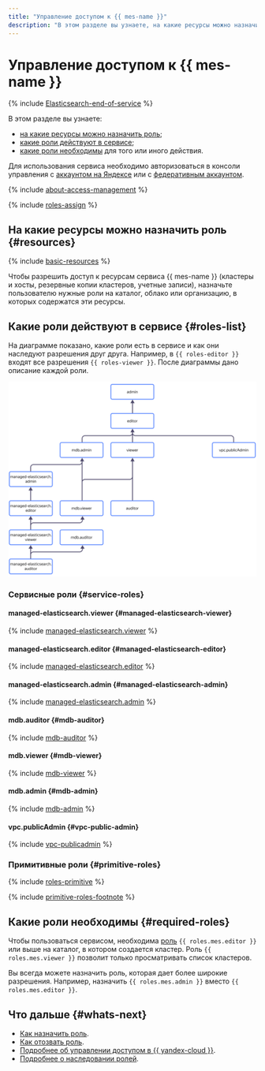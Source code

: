```yaml
---
title: "Управление доступом к {{ mes-name }}"
description: "В этом разделе вы узнаете, на какие ресурсы можно назначить роль, какие роли действуют в сервисе, и какие роли необходимы для того или иного действия."
---
```


# Управление доступом к {{ mes-name }}

{% include [Elasticsearch-end-of-service](../../_includes/mdb/mes/note-end-of-service.md) %}


В этом разделе вы узнаете:

* [на какие ресурсы можно назначить роль](#resources);
* [какие роли действуют в сервисе](#roles-list);
* [какие роли необходимы](#required-roles) для того или иного действия.


Для использования сервиса необходимо авторизоваться в консоли управления с [аккаунтом на Яндексе](../../iam/concepts/users/accounts.md#passport) или с [федеративным аккаунтом](../../iam/concepts/users/accounts.md#saml-federation).


{% include [about-access-management](../../_includes/iam/about-access-management.md) %}

{% include [roles-assign](../../_includes/iam/roles-assign.md) %}

## На какие ресурсы можно назначить роль {#resources}

{% include [basic-resources](../../_includes/iam/basic-resources-for-access-control.md) %}

Чтобы разрешить доступ к ресурсам сервиса {{ mes-name }} (кластеры и хосты, резервные копии кластеров, учетные записи), назначьте пользователю нужные роли на каталог, облако или организацию, в которых содержатся эти ресурсы.

## Какие роли действуют в сервисе {#roles-list}

На диаграмме показано, какие роли есть в сервисе и как они наследуют разрешения друг друга. Например, в `{{ roles-editor }}` входят все разрешения `{{ roles-viewer }}`. После диаграммы дано описание каждой роли.

![image](../../_assets/mdb/roles-managed-elasticsearch.svg)

### Сервисные роли {#service-roles}

#### managed-elasticsearch.viewer {#managed-elasticsearch-viewer}

{% include [managed-elasticsearch.viewer](../../_roles/managed-elasticsearch/viewer.md) %}

#### managed-elasticsearch.editor {#managed-elasticsearch-editor}

{% include [managed-elasticsearch.editor](../../_roles/managed-elasticsearch/editor.md) %}

#### managed-elasticsearch.admin {#managed-elasticsearch-admin}

{% include [managed-elasticsearch.admin](../../_roles/managed-elasticsearch/admin.md) %}

#### mdb.auditor {#mdb-auditor}

{% include [mdb-auditor](../../_roles/mdb/auditor.md) %}

#### mdb.viewer {#mdb-viewer}

{% include [mdb-viewer](../../_roles/mdb/viewer.md) %}

#### mdb.admin {#mdb-admin}

{% include [mdb-admin](../../_roles/mdb/admin.md) %}

#### vpc.publicAdmin {#vpc-public-admin}

{% include [vpc-publicadmin](../../_roles/vpc/publicAdmin.md) %}


### Примитивные роли {#primitive-roles}

{% include [roles-primitive](../../_includes/roles-primitive.md) %}

{% include [primitive-roles-footnote](../../_includes/primitive-roles-footnote.md) %}

## Какие роли необходимы {#required-roles}

Чтобы пользоваться сервисом, необходима [роль](../../iam/concepts/access-control/roles.md) `{{ roles.mes.editor }}` или выше на каталог, в котором создается кластер. Роль `{{ roles.mes.viewer }}` позволит только просматривать список кластеров.

Вы всегда можете назначить роль, которая дает более широкие разрешения. Например, назначить `{{ roles.mes.admin }}` вместо `{{ roles.mes.editor }}`.

## Что дальше {#whats-next}

* [Как назначить роль](../../iam/operations/roles/grant.md).
* [Как отозвать роль](../../iam/operations/roles/revoke.md).
* [Подробнее об управлении доступом в {{ yandex-cloud }}](../../iam/concepts/access-control/index.md).
* [Подробнее о наследовании ролей](../../resource-manager/concepts/resources-hierarchy.md#access-rights-inheritance).

